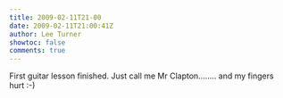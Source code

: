 ```yaml
---
title: 2009-02-11T21-00
date: 2009-02-11T21:00:41Z
author: Lee Turner
showtoc: false
comments: true
---
```


First guitar lesson finished.  Just call me Mr Clapton........ and my fingers hurt :-)

